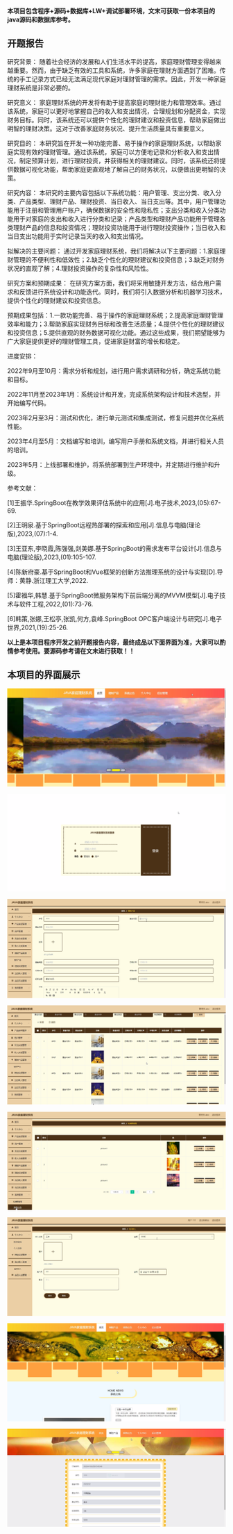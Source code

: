 ****本项目包含程序+源码+数据库+LW+调试部署环境，文末可获取一份本项目的java源码和数据库参考。****

## ******开题报告******

研究背景：
随着社会经济的发展和人们生活水平的提高，家庭理财管理变得越来越重要。然而，由于缺乏有效的工具和系统，许多家庭在理财方面遇到了困难。传统的手工记录方式已经无法满足现代家庭对理财管理的需求。因此，开发一种家庭理财系统是非常必要的。

研究意义：
家庭理财系统的开发将有助于提高家庭的理财能力和管理效率。通过该系统，家庭可以更好地掌握自己的收入和支出情况，合理规划和分配资金，实现财务目标。同时，该系统还可以提供个性化的理财建议和投资信息，帮助家庭做出明智的理财决策。这对于改善家庭财务状况、提升生活质量具有重要意义。

研究目的：
本研究旨在开发一种功能完善、易于操作的家庭理财系统，以帮助家庭实现有效的理财管理。通过该系统，家庭可以方便地记录和分析收入和支出情况，制定预算计划，进行理财投资，并获得相关的理财建议。同时，该系统还将提供数据可视化功能，帮助家庭更直观地了解自己的财务状况，以便做出更明智的决策。

研究内容：
本研究的主要内容包括以下系统功能：用户管理、支出分类、收入分类、产品类型、理财产品、理财投资、当日收入、当日支出等。其中，用户管理功能用于注册和管理用户账户，确保数据的安全性和隐私性；支出分类和收入分类功能用于对家庭的支出和收入进行分类和记录；产品类型和理财产品功能用于管理各类理财产品的信息和投资情况；理财投资功能用于进行理财投资操作；当日收入和当日支出功能用于实时记录当天的收入和支出情况。

拟解决的主要问题：
通过开发家庭理财系统，我们将解决以下主要问题：1.家庭理财管理的不便利性和低效性；2.缺乏个性化的理财建议和投资信息；3.缺乏对财务状况的直观了解；4.理财投资操作的复杂性和风险性。

研究方案和预期成果：
在研究方案方面，我们将采用敏捷开发方法，结合用户需求和反馈进行系统设计和功能迭代。同时，我们将引入数据分析和机器学习技术，提供个性化的理财建议和投资信息。

预期成果包括：1.一款功能完善、易于操作的家庭理财系统；2.提高家庭理财管理效率和能力；3.帮助家庭实现财务目标和改善生活质量；4.提供个性化的理财建议和投资信息；5.提供直观的财务数据可视化功能。通过这些成果，我们期望能够为广大家庭提供更好的理财管理工具，促进家庭财富的增长和稳定。

进度安排：

2022年9月至10月：需求分析和规划，进行用户需求调研和分析，确定系统功能和目标。

2022年11月至2023年1月：系统设计和开发，完成系统架构设计和技术选型，并开始编写代码。

2023年2月至3月：测试和优化，进行单元测试和集成测试，修复问题并优化系统性能。

2023年4月至5月：文档编写和培训，编写用户手册和系统文档，并进行相关人员的培训。

2023年5月：上线部署和维护，将系统部署到生产环境中，并定期进行维护和升级。

参考文献：

[1]王振华.SpringBoot在教学效果评估系统中的应用[J].电子技术,2023,(05):67-69.

[2]王明泉.基于SpringBoot远程热部署的探索和应用[J].信息与电脑(理论版),2023,(07):1-4.

[3]王亚东,李晓霞,陈强强,剡美娜.基于SpringBoot的需求发布平台设计[J].信息与电脑(理论版),2023,(01):105-107.

[4]陈新府豪.基于SpringBoot和Vue框架的创新方法推理系统的设计与实现[D].导师：黄静.浙江理工大学,2022.

[5]霍福华,韩慧.基于SpringBoot微服务架构下前后端分离的MVVM模型[J].电子技术与软件工程,2022,(01):73-76.

[6]韩策,张娜,王松亭,张凯,何方,袁峰.SpringBoot OPC客户端设计与研究[J].电子世界,2021,(19):25-26.

****以上是本项目程序开发之前开题报告内容，最终成品以下面界面为准，大家可以酌情参考使用。要源码参考请在文末进行获取！！****

## ******本项目的界面展示******

![](./res/14b2bcb4e1df40f09840264da760c850.png)

![](./res/905f91258a1a464389087b8bd98525f8.png)

![](./res/283d379ec12b406eaee86b0d67fd4487.png)

![](./res/58132cd0aab34e1f9bff997d57906e34.png)

![](./res/bb14b24fb82a42f19dcdcc9b159f8323.png)

![](./res/cd8028a0f4d043a3a8e6568d9d32f9d2.png)

![](./res/5dec1bf59f3444909b1ed31bfe5ac33e.png)

![](./res/c9c6da8ae6e9442092b5feb712a33d5d.png)

